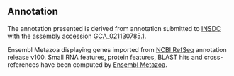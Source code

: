 **Annotation**
----------

The annotation presented is derived from annotation submitted to
[INSDC](http://www.insdc.org) with the assembly accession [GCA\_021130785.1](http://www.ebi.ac.uk/ena/data/view/GCA_021130785.1).

Ensembl Metazoa displaying genes imported from [NCBI RefSeq](https://www.ncbi.nlm.nih.gov/genome/annotation_euk/Homalodisca_vitripennis/100) annotation release v100.
Small RNA features, protein features, BLAST hits and cross-references have been
computed by [Ensembl Metazoa](https://metazoa.ensembl.org/info/genome/annotation/index.html).
